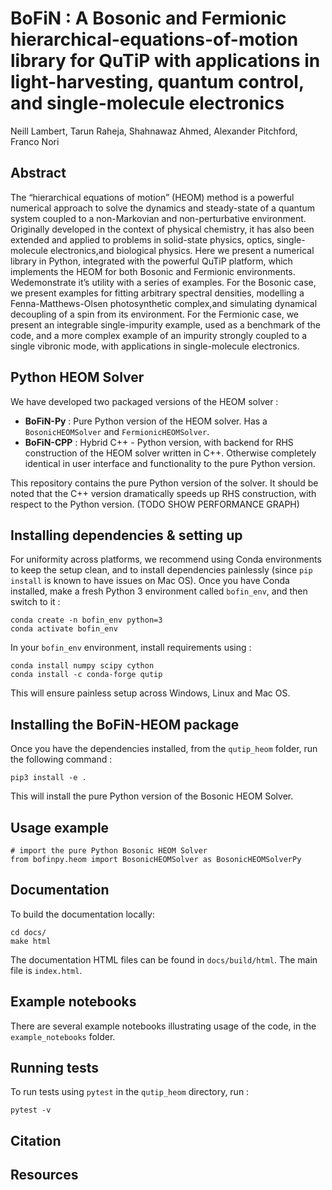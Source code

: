 # BoFiN : A Bosonic and Fermionic hierarchical-equations-of-motion library for QuTiP with applications in light-harvesting, quantum control, and single-molecule electronics

Neill Lambert, Tarun Raheja, Shahnawaz Ahmed, Alexander Pitchford, Franco Nori 

## Abstract

The “hierarchical equations of motion” (HEOM) method is a powerful numerical approach to solve the dynamics and steady-state of a quantum system coupled to a non-Markovian and non-perturbative environment. Originally developed in the context of physical chemistry, it has also been extended and applied to problems in solid-state physics, optics, single-molecule electronics,and biological physics. Here we present a numerical library in Python, integrated with the powerful QuTiP platform, which implements the HEOM for both Bosonic and Fermionic environments. Wedemonstrate it’s utility with a series of examples.  For the Bosonic case, we present examples for fitting arbitrary spectral densities, modelling a Fenna-Matthews-Olsen photosynthetic complex,and simulating dynamical decoupling of a spin from its environment.  For the Fermionic case, we present an integrable single-impurity example, used as a benchmark of the code, and a more complex example of an impurity strongly coupled to a single vibronic mode, with applications in single-molecule electronics.

## Python HEOM Solver

We have developed two packaged versions of the HEOM solver : 

- **BoFiN-Py** : Pure Python version of the HEOM solver. Has a `BosonicHEOMSolver` and `FermionicHEOMSolver`.
- **BoFiN-CPP** : Hybrid C++ - Python version, with backend for RHS construction of the HEOM solver written in C++. Otherwise completely identical in user interface and functionality to the pure Python version.

This repository contains the pure Python version of the solver. It should be noted that the C++ version dramatically speeds up RHS construction, with respect to the Python version. (TODO SHOW PERFORMANCE GRAPH)


## Installing dependencies & setting up

For uniformity across platforms, we recommend using Conda environments to keep the setup clean, and to install dependencies painlessly (since `pip install` is known to have issues on Mac OS). Once you have Conda installed, make a fresh Python 3 environment called `bofin_env`, and then switch to it :

```
conda create -n bofin_env python=3
conda activate bofin_env
```

In your `bofin_env` environment, install requirements using :
```
conda install numpy scipy cython
conda install -c conda-forge qutip
```

This will ensure painless setup across Windows, Linux and Mac OS.

## Installing the BoFiN-HEOM package

Once you have the dependencies installed, from the `qutip_heom` folder, run the following command :
```
pip3 install -e .
```
This will install the pure Python version of the Bosonic HEOM Solver.

## Usage example

```
# import the pure Python Bosonic HEOM Solver
from bofinpy.heom import BosonicHEOMSolver as BosonicHEOMSolverPy
```

## Documentation

To build the documentation locally:
```
cd docs/
make html
```

The documentation HTML files can be found in `docs/build/html`. The main file is `index.html`.

## Example notebooks

There are several example notebooks illustrating usage of the code, in the `example_notebooks` folder.

## Running tests

To run tests using `pytest` in the `qutip_heom` directory, run :
```
pytest -v
```
## Citation

## Resources

